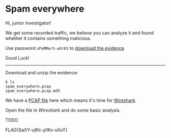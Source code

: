 # Spam everywhere

Hi, junior investigator!

We get some recorded traffic, we believe you can analyze it and found whether it contains something malicious.

Use password `sPaMMerS-wOrKS` to [download the evidence](spam_everywhere.zip)

Good Luck!

---

Download and unzip the evidence:

```
$ ls
spam_everywhere.pcap
spam_everywhere.pcap.md5
```

We have a [PCAP file](https://fileinfo.com/extension/pcap) here which means it's time for [Wireshark](https://www.wireshark.org/).

Open the file in _Wireshark_ and do some basic analysis.

TODO

FLAG{SaXY-u8fc-p1Kv-oXoT}

